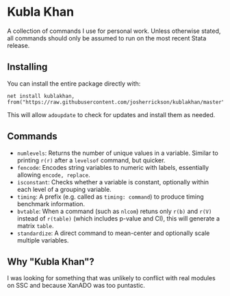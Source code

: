 # Kubla Khan

A collection of commands I use for personal work. Unless otherwise stated, all commands should only be assumed to run on the most recent Stata release.

## Installing

You can install the entire package directly with:

```
net install kublakhan, from("https://raw.githubusercontent.com/josherrickson/kublakhan/master")
```

This will allow `adoupdate` to check for updates and install them as needed.

## Commands

- `numlevels`: Returns the number of unique values in a variable. Similar to printing `r(r)` after a `levelsof` command, but quicker.
- `fencode`: Encodes string variables to numeric with labels, essentially allowing `encode, replace`.
- `isconstant`: Checks whether a variable is constant, optionally within each level of a grouping variable.
- `timing`: A prefix (e.g. called as `timing: command`) to produce timing benchmark information.
- `bvtable`: When a command (such as `nlcom`) retuns only `r(b)` and `r(V)` instead of `r(table)` (which includes p-value and CI), this will generate a matrix `table`.
- `standardize`: A direct command to mean-center and optionally scale multiple variables.

## Why "Kubla Khan"?

I was looking for something that was unlikely to conflict with real modules on SSC and because XanADO was too puntastic.
